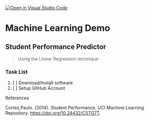 [![Open in Visual Studio Code](https://classroom.github.com/assets/open-in-vscode-718a45dd9cf7e7f842a935f5ebbe5719a5e09af4491e668f4dbf3b35d5cca122.svg)](https://classroom.github.com/online_ide?assignment_repo_id=11500810&assignment_repo_type=AssignmentRepo)
# Machine Learning Demo

## Student Performance Predictor

> Using the Linear Regression technique


### Task List

1. [ ] Download/Install software
2. [ ] Setup GitHub Account



References

Cortez,Paulo. (2014). Student Performance. UCI Machine Learning Repository. https://doi.org/10.24432/C5TG7T.